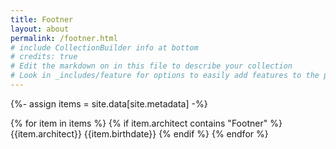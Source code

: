 ```yaml
---
title: Footner
layout: about
permalink: /footner.html
# include CollectionBuilder info at bottom
# credits: true
# Edit the markdown on in this file to describe your collection
# Look in _includes/feature for options to easily add features to the page
---
```


{%- assign items = site.data[site.metadata] -%}

{% for item in items %}
{% if item.architect contains "Footner" %}
{{item.architect}}
{{item.birthdate}}
{% endif %}
{% endfor %}
